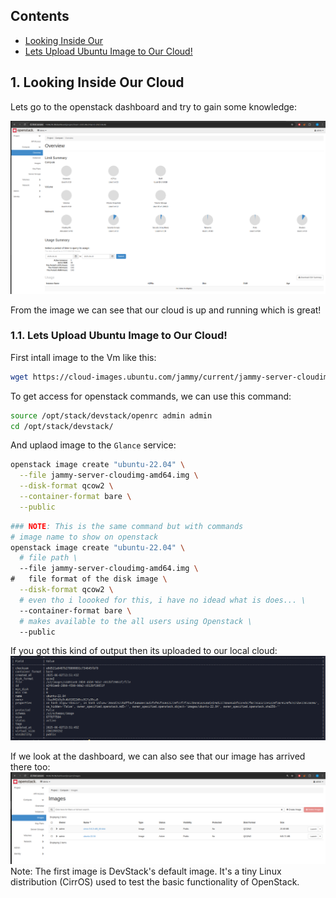 ## Contents

- [Looking Inside Our](#1-looking-inside-our-cloud)
- [Lets Upload Ubuntu Image to Our Cloud!](#11-lets-upload-ubuntu-image-to-our-cloud)


## 1. Looking Inside Our **Cloud**

Lets go to the openstack dashboard and try to gain some knowledge:

![alt text](images/image.png)

From the image we can see that our cloud is up and running which is great!

### 1.1. Lets Upload Ubuntu Image to Our Cloud!

First intall image to the Vm like this:
```bash
wget https://cloud-images.ubuntu.com/jammy/current/jammy-server-cloudimg-amd64.img
```

To get access for openstack commands, we can use this command:
```bash
source /opt/stack/devstack/openrc admin admin
cd /opt/stack/devstack/
```

And uplaod image to the `Glance` service:
```bash
openstack image create "ubuntu-22.04" \
  --file jammy-server-cloudimg-amd64.img \
  --disk-format qcow2 \
  --container-format bare \
  --public
```

```bash
### NOTE: This is the same command but with commands
# image name to show on openstack
openstack image create "ubuntu-22.04" \ 
  # file path \
  --file jammy-server-cloudimg-amd64.img \
#   file format of the disk image \
  --disk-format qcow2 \ 
  # even tho i loooked for this, i have no idead what is does... \
  --container-format bare \
  # makes available to the all users using Openstack \
  --public 
```

If you got this kind of output then its uploaded to our local cloud:
![alt text](images/image-2.png)

If we look at the dashboard, we can also see that our image has arrived there too:
![alt text](images/image-3.png)
Note: The first image is DevStack's default image. It's a tiny Linux distribution (CirrOS) used to test the basic functionality of OpenStack.
